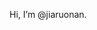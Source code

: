 Hi, I’m @jiaruonan.
<!-- -
- 👋 Hi, I’m @jiaruonan.
- 👀 I’m interested in reinforcement learning and machine learninig.
- 🌱 I’m currently learning model-based RL.  
💞️ I’m looking to collaborate on ... -->


<!---
[![jiaruonan's github stats](https://github-readme-stats.vercel.app/api?username=jiaruonan&show_icons=true)](https://github.com/jiaruonan/)

- 📫 Contact me by jrn19@mails.tsinghua.edu.cn
jiaruonan/jiaruonan is a ✨ special ✨ repository because its `README.md` (this file) appears on your GitHub profile.
You can click the Preview link to take a look at your changes.
--->
